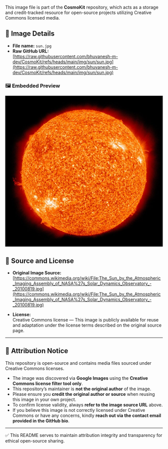 This image file is part of the **CosmoKit** repository, which acts as a storage and credit-tracked resource for open-source projects utilizing Creative Commons licensed media.

## 📄 Image Details

- **File name:** `sun.jpg`
- **Raw GitHub URL:**  
  [https://raw.githubusercontent.com/bhuvanesh-m-dev/CosmoKit/refs/heads/main/img/sun/sun.jpg](https://raw.githubusercontent.com/bhuvanesh-m-dev/CosmoKit/refs/heads/main/img/sun/sun.jpg)

### 🖼️ Embedded Preview

![sun image](https://raw.githubusercontent.com/bhuvanesh-m-dev/CosmoKit/refs/heads/main/img/sun/sun.jpg)

## 🔗 Source and License

- **Original Image Source:**  
  [https://commons.wikimedia.org/wiki/File:The_Sun_by_the_Atmospheric_Imaging_Assembly_of_NASA%27s_Solar_Dynamics_Observatory_-_20100819.jpg](https://commons.wikimedia.org/wiki/File:The_Sun_by_the_Atmospheric_Imaging_Assembly_of_NASA%27s_Solar_Dynamics_Observatory_-_20100819.jpg)
  
- **License:**  
  Creative Commons license — This image is publicly available for reuse and adaptation under the license terms described on the original source page.

---

## 📢 Attribution Notice

This repository is open-source and contains media files sourced under Creative Commons licenses.

- The image was discovered via **Google Images** using the **Creative Commons license filter tool only**.
- This repository’s maintainer is **not the original author** of the image.
- Please ensure you **credit the original author or source** when reusing this image in your own project.
- To confirm license validity, always **refer to the image source URL** above.
- If you believe this image is not correctly licensed under Creative Commons or have any concerns, kindly **reach out via the contact email provided in the GitHub bio**.

---

✅ This README serves to maintain attribution integrity and transparency for ethical open-source sharing.
